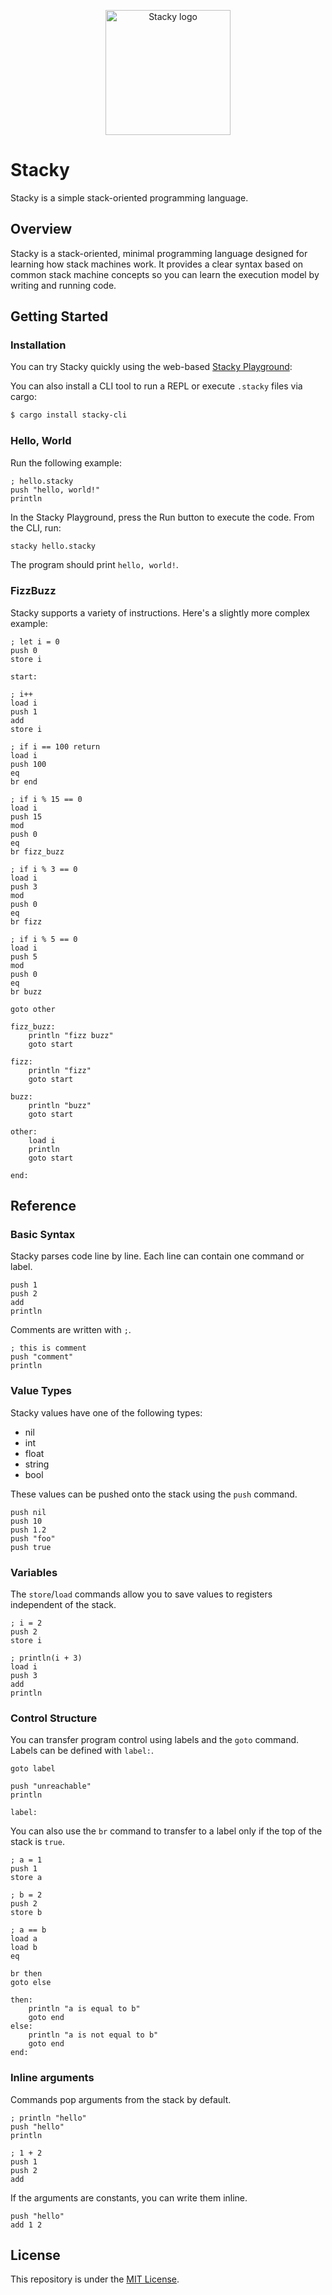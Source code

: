 <p align="center">
  <img width="200" src="https://github.com/stacky-language/stacky/blob/main/docs/images/stacky.png" alt="Stacky logo">
</p>

# Stacky
Stacky is a simple stack-oriented programming language.

## Overview

Stacky is a stack-oriented, minimal programming language designed for learning how stack machines work. It provides a clear syntax based on common stack machine concepts so you can learn the execution model by writing and running code.

## Getting Started

### Installation

You can try Stacky quickly using the web-based [Stacky Playground](https://stacky-language.github.io/playground):

You can also install a CLI tool to run a REPL or execute `.stacky` files via cargo:

```bash
$ cargo install stacky-cli
```

### Hello, World

Run the following example:

```stacky
; hello.stacky
push "hello, world!"
println
```

In the Stacky Playground, press the Run button to execute the code. From the CLI, run:

```bash
stacky hello.stacky
```

The program should print `hello, world!`.

### FizzBuzz

Stacky supports a variety of instructions. Here's a slightly more complex example:

```stacky
; let i = 0
push 0
store i

start:

; i++
load i
push 1
add
store i

; if i == 100 return
load i
push 100
eq
br end

; if i % 15 == 0
load i
push 15
mod
push 0
eq
br fizz_buzz

; if i % 3 == 0
load i
push 3
mod
push 0
eq
br fizz

; if i % 5 == 0
load i
push 5
mod
push 0
eq
br buzz

goto other

fizz_buzz:
    println "fizz buzz"
    goto start

fizz:
    println "fizz"
    goto start

buzz:
    println "buzz"
    goto start

other:
    load i
    println
    goto start

end:
```

## Reference

### Basic Syntax

Stacky parses code line by line. Each line can contain one command or label.

```stacky
push 1
push 2
add
println
```

Comments are written with `;`.

```stacky
; this is comment
push "comment"
println
```

### Value Types

Stacky values ​​have one of the following types:

* nil
* int
* float
* string
* bool

These values ​​can be pushed onto the stack using the `push` command.

```stacky
push nil
push 10
push 1.2
push "foo"
push true
```

### Variables

The `store`/`load` commands allow you to save values ​​to registers independent of the stack.

```stacky
; i = 2
push 2
store i

; println(i + 3)
load i
push 3
add
println
```

### Control Structure

You can transfer program control using labels and the `goto` command. Labels can be defined with `label:`.

```stacky
goto label

push "unreachable"
println

label:
```

You can also use the `br` command to transfer to a label only if the top of the stack is `true`.

```stacky
; a = 1
push 1
store a

; b = 2
push 2
store b

; a == b
load a
load b
eq

br then
goto else

then:
    println "a is equal to b"
    goto end
else:
    println "a is not equal to b"
    goto end
end:
```

### Inline arguments

Commands pop arguments from the stack by default.

```stacky
; println "hello"
push "hello"
println

; 1 + 2
push 1
push 2
add
```

If the arguments are constants, you can write them inline.

```stacky
push "hello"
add 1 2
```

## License

This repository is under the [MIT License](./LICENSE).
